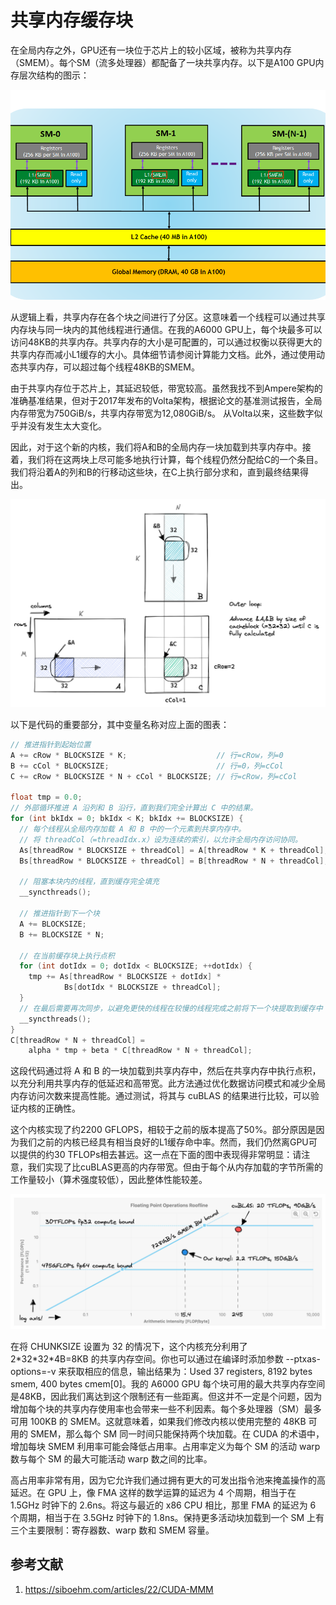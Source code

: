 # 共享内存缓存块

在全局内存之外，GPU还有一块位于芯片上的较小区域，被称为共享内存（SMEM）。每个SM（流多处理器）都配备了一块共享内存。以下是A100 GPU内存层次结构的图示：

![picture 0](images/919ee7461c42bbc16b30e33ef496cf63884be18b2fd6342319a5279f5678a524.png)  

从逻辑上看，共享内存在各个块之间进行了分区。这意味着一个线程可以通过共享内存块与同一块内的其他线程进行通信。在我的A6000 GPU上，每个块最多可以访问48KB的共享内存。共享内存的大小是可配置的，可以通过权衡以获得更大的共享内存而减小L1缓存的大小。具体细节请参阅计算能力文档。此外，通过使用动态共享内存，可以超过每个线程48KB的SMEM。

由于共享内存位于芯片上，其延迟较低，带宽较高。虽然我找不到Ampere架构的准确基准结果，但对于2017年发布的Volta架构，根据论文的基准测试报告，全局内存带宽为750GiB/s，共享内存带宽为12,080GiB/s。 从Volta以来，这些数字似乎并没有发生太大变化。

因此，对于这个新的内核，我们将A和B的全局内存一块加载到共享内存中。接着，我们将在这两块上尽可能多地执行计算，每个线程仍然分配给C的一个条目。我们将沿着A的列和B的行移动这些块，在C上执行部分求和，直到最终结果得出。

![picture 1](images/0f38c9170eab69162740def01d0cd30b432e54c6c3a022a38227ee3630691961.png)  

以下是代码的重要部分，其中变量名称对应上面的图表：

```cpp
// 推进指针到起始位置
A += cRow * BLOCKSIZE * K;                    // 行=cRow，列=0
B += cCol * BLOCKSIZE;                        // 行=0，列=cCol
C += cRow * BLOCKSIZE * N + cCol * BLOCKSIZE; // 行=cRow，列=cCol

float tmp = 0.0;
// 外部循环推进 A 沿列和 B 沿行，直到我们完全计算出 C 中的结果。
for (int bkIdx = 0; bkIdx < K; bkIdx += BLOCKSIZE) {
  // 每个线程从全局内存加载 A 和 B 中的一个元素到共享内存中。
  // 将 threadCol（=threadIdx.x）设为连续的索引，以允许全局内存访问协同。
  As[threadRow * BLOCKSIZE + threadCol] = A[threadRow * K + threadCol];
  Bs[threadRow * BLOCKSIZE + threadCol] = B[threadRow * N + threadCol];

  // 阻塞本块内的线程，直到缓存完全填充
  __syncthreads();

  // 推进指针到下一个块
  A += BLOCKSIZE;
  B += BLOCKSIZE * N;

  // 在当前缓存块上执行点积
  for (int dotIdx = 0; dotIdx < BLOCKSIZE; ++dotIdx) {
    tmp += As[threadRow * BLOCKSIZE + dotIdx] *
            Bs[dotIdx * BLOCKSIZE + threadCol];
  }
  // 在最后需要再次同步，以避免更快的线程在较慢的线程完成之前将下一个块提取到缓存中
  __syncthreads();
}
C[threadRow * N + threadCol] =
    alpha * tmp + beta * C[threadRow * N + threadCol];

```

这段代码通过将 A 和 B 的一块加载到共享内存中，然后在共享内存中执行点积，以充分利用共享内存的低延迟和高带宽。此方法通过优化数据访问模式和减少全局内存访问次数来提高性能。通过测试，将其与 cuBLAS 的结果进行比较，可以验证内核的正确性。

这个内核实现了约2200 GFLOPS，相较于之前的版本提高了50%。部分原因是因为我们之前的内核已经具有相当良好的L1缓存命中率。然而，我们仍然离GPU可以提供的约30 TFLOPs相去甚远。这一点在下面的图中表现得非常明显：请注意，我们实现了比cuBLAS更高的内存带宽。但由于每个从内存加载的字节所需的工作量较小（算术强度较低），因此整体性能较差。

![picture 2](images/ebcd04f729186cbd1a3a9d50bdcefb23b311f0c857d088847f3e2f7d8c4c2cf5.png)  

在将 CHUNKSIZE 设置为 32 的情况下，这个内核充分利用了 2\*32\*32*4B=8KB 的共享内存空间。你也可以通过在编译时添加参数 --ptxas-options=-v 来获取相应的信息，输出结果为：Used 37 registers, 8192 bytes smem, 400 bytes cmem[0]。我的 A6000 GPU 每个块可用的最大共享内存空间是48KB，因此我们离达到这个限制还有一些距离。但这并不一定是个问题，因为增加每个块的共享内存使用率也会带来一些不利因素。每个多处理器（SM）最多可用 100KB 的 SMEM。这就意味着，如果我们修改内核以使用完整的 48KB 可用的 SMEM，那么每个 SM 同一时间只能保持两个块加载。在 CUDA 的术语中，增加每块 SMEM 利用率可能会降低占用率。占用率定义为每个 SM 的活动 warp 数与每个 SM 的最大可能活动 warp 数之间的比率。

高占用率非常有用，因为它允许我们通过拥有更大的可发出指令池来掩盖操作的高延迟。在 GPU 上，像 FMA 这样的数学运算的延迟为 4 个周期，相当于在 1.5GHz 时钟下的 2.6ns。将这与最近的 x86 CPU 相比，那里 FMA 的延迟为 6 个周期，相当于在 3.5GHz 时钟下的 1.8ns。保持更多活动块加载到一个 SM 上有三个主要限制：寄存器数、warp 数和 SMEM 容量。

## 参考文献

1. https://siboehm.com/articles/22/CUDA-MMM